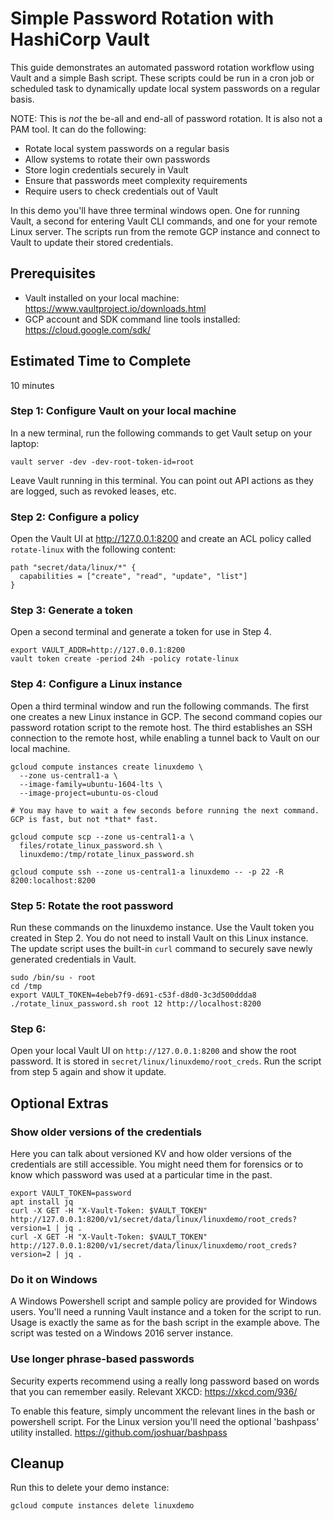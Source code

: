 # Simple Password Rotation with HashiCorp Vault
This guide demonstrates an automated password rotation workflow using Vault and a simple Bash script. These scripts could be run in a cron job or scheduled task to dynamically update local system passwords on a regular basis.

NOTE: This is *not* the be-all and end-all of password rotation. It is also not a PAM tool. It can do the following:

* Rotate local system passwords on a regular basis
* Allow systems to rotate their own passwords
* Store login credentials securely in Vault
* Ensure that passwords meet complexity requirements
* Require users to check credentials out of Vault 

In this demo you'll have three terminal windows open. One for running Vault, a second for entering Vault CLI commands, and one for your remote Linux server. The scripts run from the remote GCP instance and connect to Vault to update their stored credentials.

## Prerequisites
* Vault installed on your local machine: https://www.vaultproject.io/downloads.html
* GCP account and SDK command line tools installed: https://cloud.google.com/sdk/

## Estimated Time to Complete
10 minutes

### Step 1: Configure Vault on your local machine
In a new terminal, run the following commands to get Vault setup on your laptop:

```
vault server -dev -dev-root-token-id=root
```

Leave Vault running in this terminal. You can point out API actions as they are logged, such as revoked leases, etc.

### Step 2: Configure a policy
Open the Vault UI at http://127.0.0.1:8200 and create an ACL policy called `rotate-linux` with the following content:

```
path "secret/data/linux/*" {
  capabilities = ["create", "read", "update", "list"]
}
```

### Step 3: Generate a token
Open a second terminal and generate a token for use in Step 4.
```
export VAULT_ADDR=http://127.0.0.1:8200
vault token create -period 24h -policy rotate-linux
```

### Step 4: Configure a Linux instance
Open a third terminal window and run the following commands. The first one creates a new Linux instance in GCP. The second command copies our password rotation script to the remote host. The third establishes an SSH connection to the remote host, while enabling a tunnel back to Vault on our local machine.

```
gcloud compute instances create linuxdemo \
  --zone us-central1-a \
  --image-family=ubuntu-1604-lts \
  --image-project=ubuntu-os-cloud

# You may have to wait a few seconds before running the next command. GCP is fast, but not *that* fast.

gcloud compute scp --zone us-central1-a \
  files/rotate_linux_password.sh \
  linuxdemo:/tmp/rotate_linux_password.sh

gcloud compute ssh --zone us-central1-a linuxdemo -- -p 22 -R 8200:localhost:8200
```

### Step 5: Rotate the root password
Run these commands on the linuxdemo instance. Use the Vault token you created in Step 2. You do not need to install Vault on this Linux instance. The update script uses the built-in `curl` command to securely save newly generated credentials in Vault.
```
sudo /bin/su - root
cd /tmp
export VAULT_TOKEN=4ebeb7f9-d691-c53f-d8d0-3c3d500ddda8
./rotate_linux_password.sh root 12 http://localhost:8200
```

### Step 6: 
Open your local Vault UI on `http://127.0.0.1:8200` and show the root password. It is stored in `secret/linux/linuxdemo/root_creds`. Run the script from step 5 again and show it update.

## Optional Extras

### Show older versions of the credentials
Here you can talk about versioned KV and how older versions of the credentials are still accessible. You might need them for forensics or to know which password was used at a particular time in the past.
```
export VAULT_TOKEN=password
apt install jq
curl -X GET -H "X-Vault-Token: $VAULT_TOKEN" http://127.0.0.1:8200/v1/secret/data/linux/linuxdemo/root_creds?version=1 | jq .
curl -X GET -H "X-Vault-Token: $VAULT_TOKEN" http://127.0.0.1:8200/v1/secret/data/linux/linuxdemo/root_creds?version=2 | jq .
```

### Do it on Windows
A Windows Powershell script and sample policy are provided for Windows users. You'll need a running Vault instance and a token for the script to run. Usage is exactly the same as for the bash script in the example above. The script was tested on a Windows 2016 server instance.

### Use longer phrase-based passwords
Security experts recommend using a really long password based on words that you can remember easily. Relevant XKCD: https://xkcd.com/936/

To enable this feature, simply uncomment the relevant lines in the bash or powershell script. For the Linux version you'll need the optional 'bashpass' utility installed. https://github.com/joshuar/bashpass

## Cleanup
Run this to delete your demo instance:
```
gcloud compute instances delete linuxdemo
```